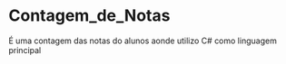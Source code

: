 # Contagem_de_Notas
É uma contagem das notas do alunos aonde utilizo C# como linguagem principal   
